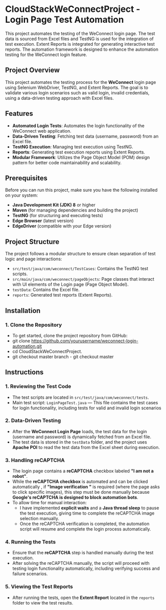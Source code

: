 # CloudStackWeConnectProject - Login Page Test Automation
This project automates the testing of the WeConnect login page. The test data is sourced from Excel files and TestNG is used for the integration of test execution. Extent Reports is integrated for generating interactive test reports. The automation framework is designed to enhance the automation testing for the WeConnect login feature.


## Project Overview
This project automates the testing process for the **WeConnect** login page using Selenium WebDriver, TestNG, and Extent Reports. The goal is to validate various login scenarios such as valid login, invalid credentials, using a data-driven testing approach with Excel files.

## Features
- **Automated Login Tests**: Automates the login functionality of the WeConnect web application.
- **Data-Driven Testing**: Fetching test data (username, password) from an Excel file.
- **TestNG Execution**: Managing test execution using TestNG.
- **Reports**: Generating test execution reports using Extent Reports.
- **Modular Framework**: Utilizes the Page Object Model (POM) design pattern for better code maintainability and scalability.

## Prerequisites
Before you can run this project, make sure you have the following installed on your system:
- **Java Development Kit (JDK) 8** or higher
- **Maven** (for managing dependencies and building the project)
- **TestNG** (for structuring and executing tests)
- **Edge Browser** (latest version)
- **EdgeDriver** (compatible with your Edge version)

## Project Structure
The project follows a modular structure to ensure clean separation of test logic and page interactions:
- `src/test/java/com/weconnect/TestCases`: Contains the TestNG test scripts.
- `src/main/java/com/weconnect/pageObjects`: Page classes that interact with UI elements of the Login page (Page Object Model).
- `testData`: Contains the Excel file.
- `reports`: Generated test reports (Extent Reports).

## Installation
### 1. Clone the Repository
- To get started, clone the project repository from GitHub:
- git clone https://github.com/yourusername/weconnect-login-automation.git
- cd CloudStackWeConnectProject.
- git checkout master branch - git checkout master

## Instructions

  ### 1. Reviewing the Test Code
  - The test scripts are located in `src/test/java/com/weconnect/tests`.
  - Main test script: `LoginPageTest.java` — This file contains the test cases for login functionality, including tests for valid and invalid login scenarios

  ### 2. Data-Driven Testing
  - After the **WeConnect Login Page** loads, the test data for the login (username and password) is dynamically fetched from an Excel file.
  - The test data is stored in the `testData` folder, and the project uses **Apache POI** to read the test data from the Excel sheet during execution.
  
  ### 3. Handling reCAPTCHA
  - The login page contains a **reCAPTCHA** checkbox labeled **"I am not a robot"**.
  - While the **reCAPTCHA checkbox** is automated and can be clicked automatically , if **"Image verification "**  is required (where the page asks to click specific images), this step must be done manually because **Google's reCAPTCHA is designed to block automation bots**.
  - To allow time for manual interaction:
    - I have implemented **explicit waits** and a **Java thread sleep** to pause the test execution, giving time to complete the reCAPTCHA image selection manually.
    - Once the reCAPTCHA verification is completed, the automation script will resume and complete the login process automatically.
  
  ### 4. Running the Tests
  - Ensure that the **reCAPTCHA** step is handled manually during the test execution.
  - After solving the reCAPTCHA manually, the script will proceed with testing login functionality automatically, including verifying success and failure scenarios.
  
  ### 5. Viewing the Test Reports
  - After running the tests, open the **Extent Report** located in the `reports` folder to view the test results.





